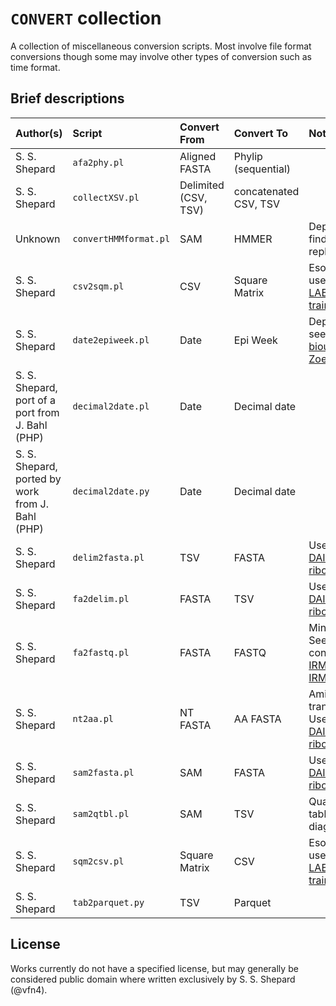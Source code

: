 # `CONVERT` collection

A collection of miscellaneous conversion scripts. Most involve file format conversions though some may involve other types of conversion such as time format.

## Brief descriptions

| Author(s)                                        | Script                | Convert From         | Convert To            | Notes                                               |
| :----------------------------------------------- | :-------------------- | :------------------- | :-------------------- | :-------------------------------------------------- |
| S. S. Shepard                                    | `afa2phy.pl`          | Aligned FASTA        | Phylip (sequential)   |                                                     |
| S. S. Shepard                                    | `collectXSV.pl`       | Delimited (CSV, TSV) | concatenated CSV, TSV |                                                     |
| Unknown                                          | `convertHMMformat.pl` | SAM                  | HMMER                 | Deprecated: find replacement                        |
| S. S. Shepard                                    | `csv2sqm.pl`          | CSV                  | Square Matrix         | Esoteric: used for [LABEL training](https://git.biotech.cdc.gov/vfn4/label)|
| S. S. Shepard                                    | `date2epiweek.pl`     | Date                 | Epi Week              | Deprecated: see [UDF bioutils](https://git.biotech.cdc.gov/flu-informatics/udf-bioutils) or [Zoe](https://git.biotech.cdc.gov/vfn4/zoe)|
| S. S. Shepard, port of a port from J. Bahl (PHP) | `decimal2date.pl`     | Date                 | Decimal date          |                                                     |
| S. S. Shepard, ported by work from J. Bahl (PHP) | `decimal2date.py`     | Date                 | Decimal date          |                                                     |
| S. S. Shepard                                    | `delim2fasta.pl`      | TSV                  | FASTA                 | Used by [DAIS-ribosome](https://git.biotech.cdc.gov/flu-informatics/dais-ribosome)|
| S. S. Shepard                                    | `fa2delim.pl`         | FASTA                | TSV                   | Used by [DAIS-ribosome](https://git.biotech.cdc.gov/flu-informatics/dais-ribosome)|
| S. S. Shepard                                    | `fa2fastq.pl`         | FASTA                | FASTQ                 | Minimal. See fastQ-converter in [IRMA](https://git.biotech.cdc.gov/vfn4/irma) and [IRMA-core](https://git.biotech.cdc.gov/vfn4/irma-core)|
| S. S. Shepard                                    | `nt2aa.pl`            | NT FASTA             | AA FASTA              | Amino acid translation. Used by [DAIS-ribosome](https://git.biotech.cdc.gov/flu-informatics/dais-ribosome)|
| S. S. Shepard                                    | `sam2fasta.pl`        | SAM                  | FASTA                 | Used by [DAIS-ribosome](https://git.biotech.cdc.gov/flu-informatics/dais-ribosome)|
| S. S. Shepard                                    | `sam2qtbl.pl`         | SAM                  | TSV                   | Quality table for diagnostics                       |
| S. S. Shepard                                    | `sqm2csv.pl`          | Square Matrix        | CSV                   | Esoteric: used for [LABEL training](https://git.biotech.cdc.gov/vfn4/label)|
| S. S. Shepard                                    | `tab2parquet.py`      | TSV                  | Parquet               |                                                     |

## License

Works currently do not have a specified license, but may generally be considered public domain where written exclusively by S. S. Shepard (@vfn4).
